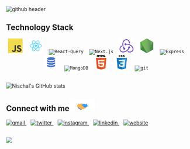 <img src="https://i.imgur.com/hGCUgHl.gif" alt="github header" />

## Technology Stack

<div align="center">
<code><img height="40" src="https://raw.githubusercontent.com/github/explore/80688e429a7d4ef2fca1e82350fe8e3517d3494d/topics/javascript/javascript.png" alt="Javascript"></code> &nbsp;&nbsp;
<code><img height="40" src="https://raw.githubusercontent.com/github/explore/80688e429a7d4ef2fca1e82350fe8e3517d3494d/topics/react/react.png" alt="React and React Native"></code> &nbsp;&nbsp;
<code><img height="40" src="https://react-query-v2.tanstack.com/_next/static/images/emblem-light-628080660fddb35787ff6c77e97ca43e.svg" alt="React-Query"></code> &nbsp;&nbsp;
<code><img height="40" src="https://upload.wikimedia.org/wikipedia/commons/thumb/8/8e/Nextjs-logo.svg/800px-Nextjs-logo.svg.png" alt="Next.js"></code> &nbsp;&nbsp;
<code><img height="40" src="https://raw.githubusercontent.com/github/explore/80688e429a7d4ef2fca1e82350fe8e3517d3494d/topics/redux/redux.png" alt="Redux"></code> &nbsp;&nbsp;
<code><img height="40" src="https://raw.githubusercontent.com/github/explore/80688e429a7d4ef2fca1e82350fe8e3517d3494d/topics/nodejs/nodejs.png" alt="Node.js"></code> &nbsp;&nbsp;
<code><img height="40" src="https://avatars1.githubusercontent.com/u/5658226?s=200&v=4" alt="Express"></code> &nbsp;&nbsp;
<code><img height="40" src="https://raw.githubusercontent.com/github/explore/80688e429a7d4ef2fca1e82350fe8e3517d3494d/topics/sql/sql.png" alt="MySQL"></code> &nbsp;&nbsp;
<code><img height="40" src="https://avatars1.githubusercontent.com/u/45120?s=200&v=4" alt="MongoDB"></code> &nbsp;&nbsp;
<code><img height="40" src="https://raw.githubusercontent.com/github/explore/80688e429a7d4ef2fca1e82350fe8e3517d3494d/topics/html/html.png" alt="HTML"></code> &nbsp;&nbsp;
<code><img height="40" src="https://raw.githubusercontent.com/github/explore/80688e429a7d4ef2fca1e82350fe8e3517d3494d/topics/css/css.png" alt="CSS"></code> &nbsp;&nbsp;
<code><img height="30" src="https://git-scm.com/images/logo@2x.png" alt="git"></code> &nbsp;&nbsp;
</div>
</br>

![Nischal's GitHub stats](https://github-readme-stats.vercel.app/api?username=nischaldutt&theme=vue&show_icons=true)
</br>

## Connect with me<img src="https://github.com/SatYu26/SatYu26/blob/master/Assets/Handshake.gif" height="32px">

<div>
  <a href="https://mail.google.com/mail/u/0/?fs=1&tf=cm&to=nischaldutt01@gmail.com">
    <img alt="gmail" width="34px" src="https://upload.wikimedia.org/wikipedia/commons/7/7e/Gmail_icon_%282020%29.svg" />
  </a> &nbsp;&nbsp;
  <a href="https://twitter.com/nischal_dutt">
    <img alt="twitter" width="34px" src="https://upload.wikimedia.org/wikipedia/commons/thumb/4/4f/Twitter-logo.svg/200px-Twitter-logo.svg.png" />
  </a> &nbsp;&nbsp;
  <a href="https://www.instagram.com/nischal_dutt">
    <img alt="instagram" width="30px" src="https://upload.wikimedia.org/wikipedia/commons/9/96/Instagram.svg" />
  </a> &nbsp;&nbsp;
  <a href="https://www.linkedin.com/in/nischal-dutt">
    <img alt="linkedin" width="30px" src="https://avatars.githubusercontent.com/u/357098?s=200&v=4" />
  </a> &nbsp;&nbsp;
  <a href="https://nischaldutt.netlify.app/">
    <img alt="website" width="30px" src="https://i.imgur.com/Bk9wcrn.png" />
  </a>
</div>

</br>

![](https://komarev.com/ghpvc/?username=nischaldutt&color=brightgreen)

